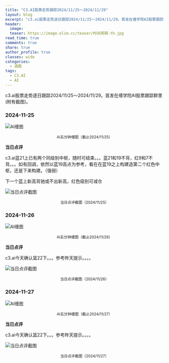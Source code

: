 ```yaml
---
title: "C3.AI股票走势跟踪2024/11/25～2024/11/29"
layout: blog
excerpt: "c3.ai股票走势逐日跟踪2024/11/25～2024/11/29。首发在缠学院AI股票跟踪群里(附有截图)。"
header:
  image: 
  teaser: https://image.olim.cc/teaser/时间周期-th.jpg
read_time: true
comments: true
share: true
author_profile: true
classes: wide
categories:
  - 选股
tags:
  - C3.AI
  - AI
---
```


c3.ai股票走势逐日跟踪2024/11/25～2024/11/29。首发在缠学院AI股票跟踪群里(附有截图)。

### 2024-11-25

![AI缠图](https://image.olim.cc/2024b/AI-20241125-m10-c.png)
<small><center>AI五分钟缠图（截止2024/11/25）</center></small>

**当日点评**

c3.ai蓝21上已有两个同级别中枢，随时可结束。。。蓝21和19不背，红9和7不背。。。如有回调，依然以蓝19高点为参考，看在在蓝19之上构建造第二个红色中枢，还是下来构建。（强弱）

下一个蓝上新高背驰或不出新高，红色级别可减仓

![当日点评截图](https://image.olim.cc/2024b/AI-20241125-comments-1.jpg)
<small><center>当日点评截图（2024/11/25）</center></small>

### 2024-11-26

![AI缠图](https://image.olim.cc/2024b/AI-20241126-m5-c.jpg)
<small><center>AI五分钟缠图（截止2024/11/26）</center></small>

**当日点评**

c3.ai今天确认篮22下。。。参考昨天提示。。。。

![当日点评截图](https://image.olim.cc/2024b/AI-20241126-comments-1.jpg)
<small><center>当日点评截图（2024/11/26）</center></small>

### 2024-11-27

![AI缠图](https://image.olim.cc/2024b/AI-20241127-m5-c.jpg)
<small><center>AI五分钟缠图（截止2024/11/27）</center></small>

**当日点评**

c3.ai今天确认篮22下。。。参考昨天提示。。。。

![当日点评截图](https://image.olim.cc/2024b/AI-20241127-comments-1.jpg)
<small><center>当日点评截图（2024/11/27）</center></small>